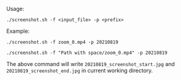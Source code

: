 Usage:

`./screenshot.sh -f <input_file> -p <prefix>` 

Example:

`./screenshot.sh -f zoom_0.mp4 -p 20210819`

`./screenshot.sh -f "Path with space/zoom_0.mp4" -p 20210819`

The above command will write `20210819_screenshot_start.jpg` and `20210819_screenshot_end.jpg` in current working directory.
